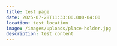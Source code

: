 ```yaml
---
title: test page
date: 2025-07-28T11:33:00.000-04:00
location: test location
image: /images/uploads/place-holder.jpg
description: test content
---
```

